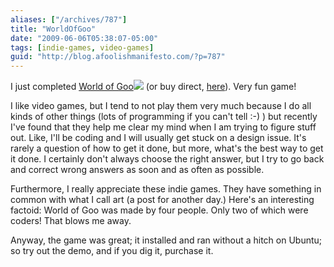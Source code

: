 ```yaml
---
aliases: ["/archives/787"]
title: "WorldOfGoo"
date: "2009-06-06T05:38:07-05:00"
tags: [indie-games, video-games]
guid: "http://blog.afoolishmanifesto.com/?p=787"
---
```

I just completed [World of
Goo](http://www.amazon.com/gp/product/B001ENOVP2?ie=UTF8&tag=afooman-20&linkCode=as2&camp=1789&creative=390957&creativeASIN=B001ENOVP2)![](http://www.assoc-amazon.com/e/ir?t=afooman-20&l=as2&o=1&a=B001ENOVP2)
(or buy direct, [here](http://www.2dboy.com/games.php)). Very fun game!

I like video games, but I tend to not play them very much because I do all kinds
of other things (lots of programming if you can't tell :-) ) but recently I've
found that they help me clear my mind when I am trying to figure stuff out.
Like, I'll be coding and I will usually get stuck on a design issue. It's rarely
a question of how to get it done, but more, what's the best way to get it done.
I certainly don't always choose the right answer, but I try to go back and
correct wrong answers as soon and as often as possible.

Furthermore, I really appreciate these indie games. They have something in
common with what I call art (a post for another day.) Here's an interesting
factoid: World of Goo was made by four people. Only two of which were coders!
That blows me away.

Anyway, the game was great; it installed and ran without a hitch on Ubuntu; so
try out the demo, and if you dig it, purchase it.
